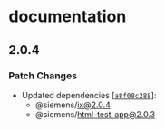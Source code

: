 # documentation

## 2.0.4

### Patch Changes

- Updated dependencies [[`a8f08c288`](https://github.com/danielleroux/ix/commit/a8f08c2886a24dde8f732e9215caf30652427177)]:
  - @siemens/ix@2.0.4
  - @siemens/html-test-app@2.0.3
